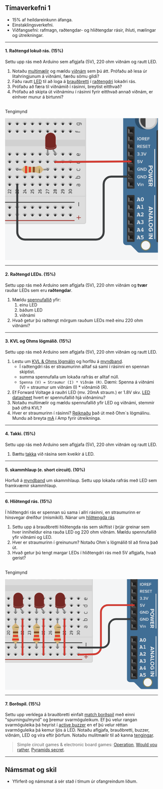 ## Tímaverkefni 1

- 15% af heildareinkunn áfanga.
- Einstaklingsverkefni.
- Viðfangsefni: rafmagn, raðtengdar- og hliðtengdar rásir, íhluti, mælingar og útreikningar. 

---

#### 1. Raðtengd lokuð rás. (15%) 
Settu upp rás með Arduino sem aflgjafa (5V), 220 ohm viðnám og rautt LED. 

1. Notaðu [multimælir](https://youtu.be/SLkPtmnglOI?t=300) og mældu [viðnám](https://www.instructables.com/Resistors/) sem þú átt. Prófaðu að lesa úr litahringjunum á viðnámi, færðu sömu gildi?
1. Fáðu rautt [LED](https://www.instructables.com/Diodes/) til að loga á [brauðbretti](https://learn.adafruit.com/collins-lab-breadboards-and-perfboards) í [raðtengdri](https://github.com/VESM1VS/AFANGI/blob/main/Myndir/tengingar.jpeg) lokaðri rás. 
1. Prófaðu að færa til viðnámið í rásinni, breytist eitthvað?
1. Prófaðu að skipta út viðnáminu í rásinni fyrir eitthvað annað viðnám, er einhver munur á birtunni?

<br>
Tengimynd

![tengimynd](https://github.com/VESM1VS/AFANGI/blob/main/Myndir/radtengingar.png)

---

#### 2. Raðtengd LEDs. (15%) 
Settu upp rás með Arduino sem aflgjafa (5V), 220 ohm viðnám og **tvær** rauðar LEDs sem eru **raðtengdar**. 

1. Mældu [spennufallið](https://youtu.be/SLkPtmnglOI?t=160) yfir:  
   1. einu LED 
   2. báðum LED 
   3. viðnámi
1. Hvað getur þú raðtengt mörgum rauðum LEDs með einu 220 ohm viðnámi? 

---

#### 3. KVL og Ohms lögmálið. (15%) 
Settu upp rás með Arduino sem aflgjafa (5V), 220 ohm viðnám og rautt LED. 

1. Lestu um [KVL & Ohms lögmálin](https://learn.adafruit.com/all-about-leds/forward-voltage-and-kvl) og horfðu á [myndband](https://www.youtube.com/watch?v=EQtwsWJuUPs&list=PLRIGIzu0Z7KlfGFD6gd0eMX0ozfJyrQL-&index=6&t=0s). 
   - Í raðtengdri rás er straumurinn alltaf sá sami í rásinni en spennan skiptist. 
   - summa spennufalla um lokaða rafrás er alltaf núll.
   - `Spenna (V) = Straumur (I) * Viðnám (R)`. Dæmi: Spenna á viðnámi (V) = straumur um viðnám (I) * viðnámið (R). 
1. Ef Forward Voltage á rauðri LED (mv. 20mA straum.) er 1.8V skv. [LED datasheet](https://learn.adafruit.com/all-about-leds/the-led-datasheet) hvert er spennufallið hjá viðnáminu?
1. Notaðu multimælir og mældu spennufallið yfir LED og viðnámi, stemmir það útfrá KVL? 
1. Hver er straumurinn í rásinni? [Reiknaðu](https://www.digikey.com/en/resources/conversion-calculators/conversion-calculator-led-series-resistor) það út með Ohm`s lögmálinu. Mundu að breyta [mA](https://github.com/VESM1VS/afangi/wiki/Rafeindat%C3%A6kni#margfaldarar) í Amp fyrir útreikninga. 

---

#### 4. Takki. (15%) 
Settu upp rás með Arduino sem aflgjafa (5V), 220 ohm viðnám og rautt LED. 

1. Bættu [takka](https://www.cuidevices.com/blog/tactile-switches-101) við rásina sem kveikir á LED. 

---

#### 5. skammhlaup (e. short circuit). (10%) 
Horfuð á [myndband](https://www.youtube.com/watch?v=RjdyCXmDtb8&ab_channel=KidovatorsbyGyanLab) um skammhlaup. Settu upp lokaða rafrás með LED sem framkvæmir skammhlaup.

<!-- góð pæling sem snúa að hliðtengingum og lóðamistökum -->

---

#### 6. Hliðtengd rás. (15%) 

Í hliðtengdri rás er spennan sú sama í allri rásinni, en straumurinn er hinsvegar dreifður (mismikill). Nánar um [hliðtengda rás](https://www.youtube.com/watch?v=5uyJezQNSHw&list=PLWv9VM947MKi_7yJ0_FCfzTBXpQU-Qd3K&index=7) 

1. Settu upp á brauðbretti hliðtengda rás sem skiftist í þrjár greinar sem hver inniheldur eina rauða LED og 220 ohm viðnám. Mældu spennufallið yfir viðnámi og LED.
1. Hver er straumurinn í greinunum? Notaðu Ohm`s lögmálið til að finna það út.
1. Hvað getur þú tengt margar LEDs í hliðtengdri rás með 5V aflgjafa, hvað gerist? 

<br>
Tengimynd

![tengimynd](https://github.com/VESM1VS/AFANGI/blob/main/Myndir/hlidtengingar.png)


---

#### 7. Borðspil. (15%) 

Settu upp verklega á brauðbretti einfalt [match borðspil](https://www.youtube.com/watch?v=OwhoSbvQ1yc&ab_channel=Kutuhal-SundayScienceSchool) með einni "spurningu/mynd" og þremur svarmöguleikum. Ef þú velur rangan svarmöguleika þá heyrist í [active buzzer](https://github.com/VESM1VS/AFANGI/blob/main/Myndir/activebuzzer.jpeg) en ef þú velur réttan svarmöguleika þá kemur ljós á LED. Notaðu aflgjafa, brauðbretti, buzzer, viðnám, LED og víra eftir þörfum. Notaðu mulitmælir til að kanna [tengingar](https://youtu.be/SLkPtmnglOI?t=495).

> Simple circuit games & electronic board games: [Operation](https://youtu.be/4RF9nLUDt0Q?t=41), [Would you rather](https://www.instructables.com/How-To-Make-A-Board-Game-Using-Arduino/), [Pyramids secret](https://projecthub.arduino.cc/marcelomaximiano/fac9edcd-e76f-40c8-a4a4-c867072599c4).

---

## Námsmat og skil
- Yfirferð og námsmat á sér stað í tímum úr ofangreindum liðum. 


